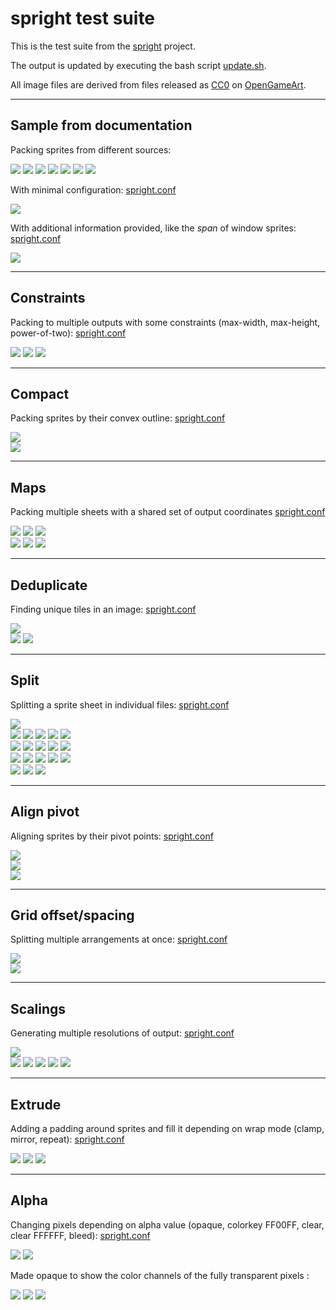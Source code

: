 # spright test suite

This is the test suite from the [spright](https://github.com/houmain/spright) project.

The output is updated by executing the bash script [update.sh](update.sh).

All image files are derived from files released as [CC0](https://creativecommons.org/publicdomain/zero/1.0/) on [OpenGameArt](https://opengameart.org).

---

## Sample from documentation

Packing sprites from different sources:

<kbd><img src="docs/Decorations (32x32).png"/></kbd> <img src="docs/Old enemies 2.png"/> <kbd><img src="docs/misc_scenery.png"/></kbd> <kbd><img src="docs/Orc Attack/Frame01.png"/></kbd> <kbd><img src="docs/Orc Attack/Frame02.png"/></kbd> <kbd><img src="docs/Orc Attack/Frame03.png"/></kbd> <kbd><img src="docs/Orc Attack/Frame04.png"/></kbd>

With minimal configuration: [spright.conf](docs-auto/spright.conf)

<kbd><img src="docs-auto/spright-0.png"/></kbd>

With additional information provided, like the _span_ of window sprites: [spright.conf](docs/spright.conf)

<kbd><img src="docs/spright-0.png"/></kbd>

---

## Constraints

Packing to multiple outputs with some constraints (max-width, max-height, power-of-two): [spright.conf](constraints/spright.conf)

<kbd><img src="constraints/spright-0.png"/></kbd>
<kbd><img src="constraints/spright-1.png"/></kbd>
<kbd><img src="constraints/spright-2.png"/></kbd>

---

## Compact

Packing sprites by their convex outline: [spright.conf](compact/spright.conf)

<kbd><img src="compact/Preview_Alternative_3.png"/></kbd><br/>
<kbd><img src="compact/compact.png"/></kbd>

---

## Maps

Packing multiple sheets with a shared set of output coordinates [spright.conf](maps/spright.conf)

<kbd><img src="maps/decals-diffuse.png"/></kbd>
<kbd><img src="maps/decals-normal.png"/></kbd>
<kbd><img src="maps/decals-specular.png"/></kbd><br/>
<kbd><img src="maps/spright-0.png"/></kbd>
<kbd><img src="maps/spright-0-normals.png"/></kbd>
<kbd><img src="maps/spright-0-specular.png"/></kbd>

---

## Deduplicate

Finding unique tiles in an image: [spright.conf](deduplicate/spright.conf)

<kbd><img src="deduplicate/colony-sim-extended-prev.png"/></kbd><br/>
<kbd><img src="deduplicate/spright-keep-0.png"/></kbd>
<kbd><img src="deduplicate/spright-rows-0.png"/></kbd>

---

## Split

Splitting a sprite sheet in individual files: [spright.conf](split/spright.conf)

<kbd><img src="split/Items.png"/></kbd><br/>
<kbd><img src="split/out/sprite001.png"/></kbd>
<kbd><img src="split/out/sprite002.png"/></kbd>
<kbd><img src="split/out/sprite003.png"/></kbd>
<kbd><img src="split/out/sprite004.png"/></kbd>
<kbd><img src="split/out/sprite005.png"/></kbd><br/>
<kbd><img src="split/out/sprite006.png"/></kbd>
<kbd><img src="split/out/sprite007.png"/></kbd>
<kbd><img src="split/out/sprite008.png"/></kbd>
<kbd><img src="split/out/sprite009.png"/></kbd>
<kbd><img src="split/out/sprite010.png"/></kbd><br/>
<kbd><img src="split/out/sprite011.png"/></kbd>
<kbd><img src="split/out/sprite012.png"/></kbd>
<kbd><img src="split/out/sprite013.png"/></kbd>
<kbd><img src="split/out/sprite014.png"/></kbd>
<kbd><img src="split/out/sprite015.png"/></kbd><br/>
<kbd><img src="split/out/sprite016.png"/></kbd>
<kbd><img src="split/out/sprite017.png"/></kbd>
<kbd><img src="split/out/sprite018.png"/></kbd>

---

## Align pivot

Aligning sprites by their pivot points: [spright.conf](align-pivot/spright.conf)

<kbd><img src="align-pivot/bat.32x32.gif"/></kbd><br/>
<kbd><img src="align-pivot/spright.png"/></kbd><br/>
<kbd><img src="align-pivot/spright.gif"/></kbd><br/>

---

## Grid offset/spacing

Splitting multiple arrangements at once: [spright.conf](grid/spright.conf)

<kbd><img src="grid/explosion3.png"/></kbd><br/>
<kbd><img src="grid/spright-0.png"/></kbd>

---

## Scalings

Generating multiple resolutions of output: [spright.conf](scalings/spright.conf)

<kbd><img src="scalings/diffuse.png"/></kbd><br/>
<kbd><img src="scalings/spright-0.5.png"/></kbd>
<kbd><img src="scalings/spright-0.25.png"/></kbd>
<kbd><img src="scalings/spright-0.125.png"/></kbd>
<kbd><img src="scalings/spright-0.0625.png"/></kbd>
<kbd><img src="scalings/spright-0.03125.png"/></kbd>

---

## Extrude

Adding a padding around sprites and fill it depending on wrap mode (clamp, mirror, repeat): [spright.conf](extrude/spright.conf)

<kbd><img src="extrude/spright-clamp-0.png"/></kbd>
<kbd><img src="extrude/spright-mirror-0.png"/></kbd>
<kbd><img src="extrude/spright-repeat-0.png"/></kbd>

---

## Alpha

Changing pixels depending on alpha value (opaque, colorkey FF00FF, clear, clear FFFFFF, bleed): [spright.conf](alpha/spright.conf)

<kbd><img src="alpha/spright-opaque.png"/></kbd>
<kbd><img src="alpha/spright-colorkey.png"/></kbd>

Made opaque to show the color channels of the fully transparent pixels :

<kbd><img src="alpha-show/spright-clear-black.png"/></kbd>
<kbd><img src="alpha-show/spright-clear-white.png"/></kbd>
<kbd><img src="alpha-show/spright-bleed.png"/></kbd>
